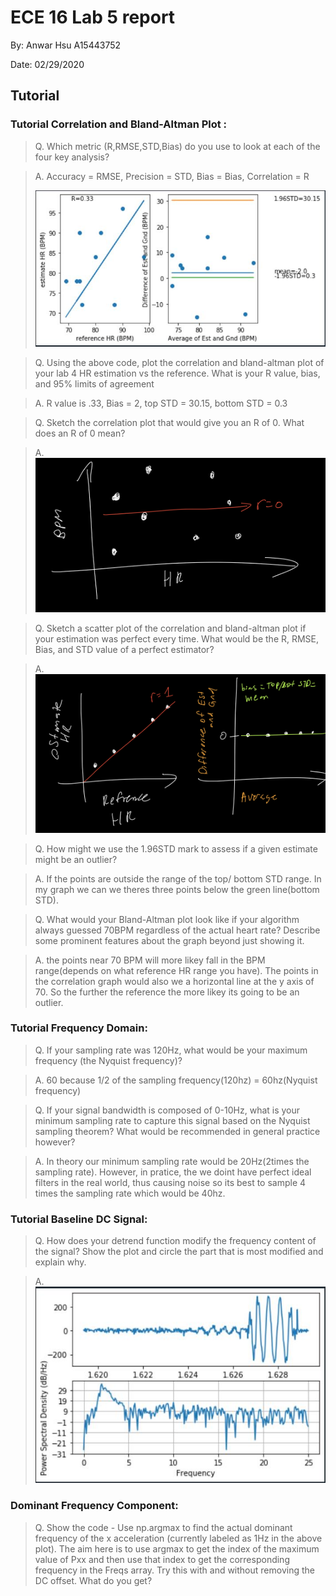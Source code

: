 # ECE 16 Lab 5 report 
By: Anwar Hsu A15443752

Date: 02/29/2020

## Tutorial 


### Tutorial Correlation and Bland-Altman Plot :
> Q. Which metric (R,RMSE,STD,Bias) do you use to look at each of the four key analysis?

> A. Accuracy = RMSE, Precision = STD, Bias = Bias, Correlation = R 
>
> ![Image of sample_5](images5/tutorial_graph.jpg)

> Q. Using the above code, plot the correlation and bland-altman plot of your lab 4 HR estimation vs the reference. What is your R value, bias, and 95% limits of agreement

> A. R value is .33, Bias = 2, top STD = 30.15, bottom STD = 0.3

> Q. Sketch the correlation plot that would give you an R of 0. What does an R of 0 mean?

> A. ![Image of sample_5](images5/r_zero.jpg)

> Q. Sketch a scatter plot of the correlation and bland-altman plot if your estimation was perfect every time. What would be the R, RMSE, Bias, and STD value of a perfect estimator?

> A. ![Image of sample_5](images5/r_one.jpg)

> Q. How might we use the 1.96STD mark to assess if a given estimate might be an outlier?

> A. If the points are outside the range of the top/ bottom STD range. In my graph we can we theres three points below the green line(bottom STD).

> Q. What would your Bland-Altman plot look like if your algorithm always guessed 70BPM regardless of the actual heart rate? Describe some prominent features about the graph beyond just showing it. 

> A. the points near 70 BPM will more likey fall in the BPM range(depends on what reference HR range you have). The points in the correlation graph would also we a horizontal line at the y axis of 70. So the further the reference the more likey its going to be an outlier. 

### Tutorial Frequency Domain:

> Q. If your sampling rate was 120Hz, what would be your maximum frequency (the Nyquist frequency)?

> A. 60 because 1/2 of the sampling frequency(120hz) = 60hz(Nyquist frequency)

> Q. If your signal bandwidth is composed of 0-10Hz, what is your minimum sampling rate to capture this signal based on the Nyquist sampling theorem? What would be recommended in general practice however?

> A. In theory our minimum sampling rate would be 20Hz(2times the sampling rate). However, in pratice, the we doint have perfect ideal filters in the real world, thus causing noise so its best to sample 4 times the sampling rate which would be 40hz. 

### Tutorial Baseline DC Signal:

> Q. How does your detrend function modify the frequency content of the signal? Show the plot and circle the part that is most modified and explain why.

> A. 
> ![Image of sample_5](images5/detrend.jpg)

### Dominant Frequency Component:

> Q. Show the code - Use np.argmax to find the actual dominant frequency of the x acceleration (currently labeled as 1Hz in the above plot). The aim here is to use argmax to get the index of the maximum value of Pxx and then use that index to get the corresponding frequency in the Freqs array. Try this with and without removing the DC offset. What do you get?


